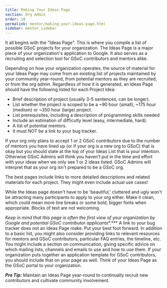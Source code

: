 ```yaml
---
title: Making Your Ideas Page
section: Org Admin
order: 18
permalink: mentor/making-your-ideas-page.html
sidebar: mentor_sidebar
---
```


It all begins with the "Ideas Page". This is where you compile a list of possible GSoC projects for your organization. The Ideas Page is a major piece of your organization's application to Google. It also serves as a recruiting and selection tool for GSoC contributors and mentors alike.

Depending on how your organization operates, the source of material for your Ideas Page may come from an existing list of projects maintained by your community year-round, from potential mentors as they are recruited, or from the org admin. Regardless of how it is generated, an Ideas Page should have the following listed for each Project Idea:

* Brief description of project (usually 3-5 sentences, can be longer).
* List whether the project is scoped to be a ~90 hour (small), ~175 hour (medium) or ~350 hour (large) project.
* List prerequisites, including a description of programming skills needed
* Include an estimation of difficulty level (easy, intermediate, hard).
* A list of potential mentors.
* It must NOT be a link to your bug tracker.

If your org only plans to accept 1 or 2 GSoC contributors due to the number of mentors you have lined up (or if your org is a new org to GSoC) that is okay but you should state at the top of your Ideas List that is your intention. Otherwise GSoC Admins will think you haven't put in the time and effort with your ideas when we only see 1 or 2 ideas listed. GSoC Admins will interpret that as your org isn't prepared to be a GSoC org.

The best pages include links to more detailed descriptions and related materials for each project. They might even include actual use cases!

While the Ideas page doesn't have to be 'beautiful,' cluttered and ugly won't be attracting many participants to apply to your org either. Make it clean, which could mean more line breaks or some bold, bigger fonts when appropriate. Blocks of text are not welcoming.

*Keep in mind that this page is often the first view of your organization by Google and potential GSoC contributor applicants**.*** A link to your bug tracker does not an Ideas Page make. Put your best foot forward. In addition to a basic list, you might also consider providing links to relevant resources for mentors and GSoC contributors, particular FAQ entries, the timeline, etc. You might include a section on communication, giving specific advice on which mailing lists, channels and emails to use and how to use them. If your organization puts together an application template for GSoC contributors, you should include that on your page as well. Think of your Ideas Page as the GSoC portal to your organization.

***Pro Tip:*** Maintain an Ideas Page year-round to continually recruit new contributors and cultivate community involvement.
